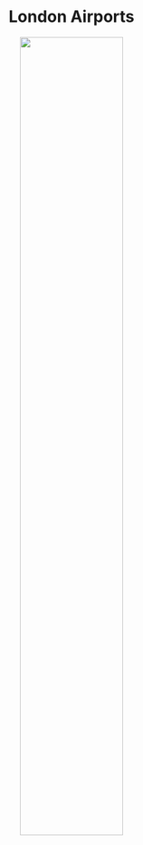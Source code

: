 <h1 align="center"> London Airports </h1>

<p align="center">
  <img src="https://github.com/nrennie/tidytuesday/blob/main/2022/2022-07-12/20220712.png?raw=true" width="60%">
</p>
